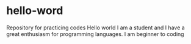 # hello-word
Repository for practicing codes 
Hello world
I am a student and I have a great enthusiasm for programming languages.
I am beginner to coding

